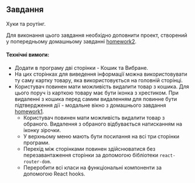 ## Завдання

Хуки та роутінг.

Для виконання цього завдання необхідно доповнити проект, створений у попередньому домашньому завданні [homework2](../homework2/readme.md).

#### Технічні вимоги:

- Додати в програму дві сторінки - Кошик та Вибране.
- На цих сторінках для виведення інформації можна використовувати ту саму картку товару, яка використовується на головній сторінці.
- Користувач повинен мати можливість видалити товар з кошика. Для цього поруч із карткою товару має бути іконка з хрестиком. При видаленні з кошика перед самим видаленням для повинне бути підтвердження дії - модальне вікно з домашнього завдання [homework1](../homework1/readme.md).
  - Користувач повинен мати можливість видалити товар з обраного. Видалення з обраного відбувається натисканням на іконку зірочки.
  - У верхньому меню мають бути посилання на всі три сторінки програми.
  - Перехід між сторінками повинен здійснюватися без перезавантаження сторінки за допомогою бібліотеки `react-router-dom`.
  - Переробити всі класи на функціональні компоненти за допомогою React hooks.
